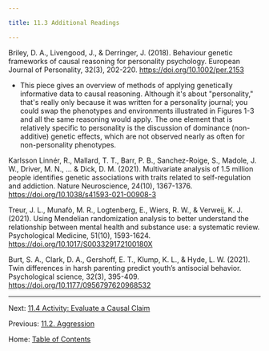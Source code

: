 ```yaml
---

title: 11.3 Additional Readings

---
```


Briley, D. A., Livengood, J., & Derringer, J. (2018). Behaviour genetic frameworks of causal reasoning for personality psychology. European Journal of Personality, 32(3), 202-220. https://doi.org/10.1002/per.2153
- This piece gives an overview of methods of applying genetically informative data to causal reasoning. Although it's about "personality," that's really only because it was written for a personality journal; you could swap the phenotypes and environments illustrated in Figures 1-3 and all the same reasoning would apply. The one element that is relatively specific to personality is the discussion of dominance (non-additive) genetic effects, which are not observed nearly as often for non-personality phenotypes.

Karlsson Linnér, R., Mallard, T. T., Barr, P. B., Sanchez-Roige, S., Madole, J. W., Driver, M. N., ... & Dick, D. M. (2021). Multivariate analysis of 1.5 million people identifies genetic associations with traits related to self-regulation and addiction. Nature Neuroscience, 24(10), 1367-1376. https://doi.org/10.1038/s41593-021-00908-3

Treur, J. L., Munafò, M. R., Logtenberg, E., Wiers, R. W., & Verweij, K. J. (2021). Using Mendelian randomization analysis to better understand the relationship between mental health and substance use: a systematic review. Psychological Medicine, 51(10), 1593-1624. https://doi.org/10.1017/S003329172100180X

Burt, S. A., Clark, D. A., Gershoff, E. T., Klump, K. L., & Hyde, L. W. (2021). Twin differences in harsh parenting predict youth’s antisocial behavior. Psychological science, 32(3), 395-409. https://doi.org/10.1177/0956797620968532

--------

Next: [11.4 Activity: Evaluate a Causal Claim](11.4_activity_evaluate_a_causal_claim.md)

Previous: [11.2. Aggression](11.2_aggression.md)

Home: [Table of Contents](../README.md)
